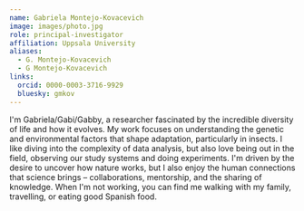 ```yaml
---
name: Gabriela Montejo-Kovacevich
image: images/photo.jpg
role: principal-investigator
affiliation: Uppsala University
aliases:
  - G. Montejo-Kovacevich
  - G Montejo-Kovacevich
links:
  orcid: 0000-0003-3716-9929
  bluesky: gmkov
---
```


I'm Gabriela/Gabi/Gabby, a researcher fascinated by the incredible diversity of life and how it evolves. My work focuses on understanding the genetic and environmental factors that shape adaptation, particularly in insects. I like diving into the complexity of data analysis, but also love being out in the field, observing our study systems and doing experiments. I'm driven by the desire to uncover how nature works, but I also enjoy the human connections that science brings – collaborations, mentorship, and the sharing of knowledge. When I'm not working, you can find me walking with my family, travelling, or eating good Spanish food.


